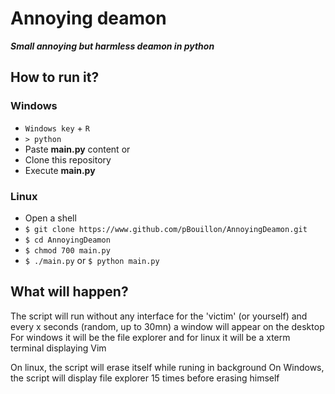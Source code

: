 # Annoying deamon
***Small annoying but harmless deamon in python***

## How to run it?
### Windows
* `Windows key` + `R`
* `> python`
* Paste **main.py** content
or
* Clone this repository
* Execute **main.py**

### Linux
* Open a shell
* `$ git clone https://www.github.com/pBouillon/AnnoyingDeamon.git`
* `$ cd AnnoyingDeamon`
* `$ chmod 700 main.py`
* `$ ./main.py` or `$ python main.py`

## What will happen?
The script will run without any interface for the 'victim' (or yourself) and every x seconds (random, up to 30mn) a window will appear on the desktop
For windows it will be the file explorer and for linux it will be a xterm terminal displaying Vim

On linux, the script will erase itself while runing in background
On Windows, the script will display file explorer 15 times before erasing himself
